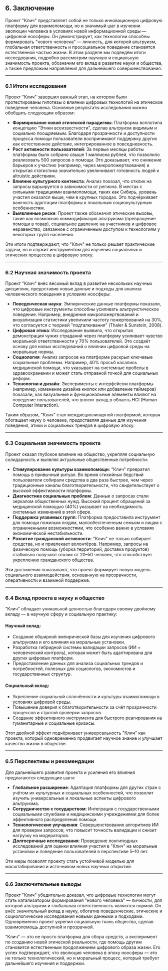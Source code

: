 ## 6. Заключение

Проект "Клич" представляет собой не только инновационную цифровую платформу для взаимопомощи, но и значимый шаг в изучении эволюции человека в условиях новой информационной среды — цифровой ноосферы. Он демонстрирует, как технологии способны формировать "нового человека" — личность, для которой альтруизм, глобальная ответственность и просоциальное поведение становятся естественной частью жизни. В этом разделе мы подведём итоги исследования, подробно рассмотрим научную и социальную значимость проекта, обозначим его вклад в развитие науки и общества, а также предложим направления для дальнейшего совершенствования.

---

### 6.1 Итоги исследования

Проект "Клич" завершил важный этап, на котором были протестированы гипотезы о влиянии цифровых технологий на этическое поведение человека. Основные результаты исследования можно обобщить следующим образом:

- **Формирование новой этической парадигмы**: Платформа воплотила концепцию "Этики всеизвестности", сделав альтруизм видимым и социально поощряемым. Благодаря прозрачности и доступности процесса помощи пользователи воспринимают поддержку других как естественное действие, интегрированное в повседневность.
- **Рост активности пользователей**: За первые месяцы работы платформы было собрано свыше 1 миллиона рублей, что позволило реализовать 500 запросов о помощи. Это доказывает, что снижение барьеров к участию (например, через микропожертвования) и открытая статистика значительно увеличивают готовность людей к altruistic действиям.
- **Влияние культурного контекста**: Анализ показал, что отклик на запросы варьируется в зависимости от региона. В местах с сильными традициями взаимопомощи, таких как Сибирь, уровень участия оказался выше, чем в крупных городах. Это подчёркивает важность адаптации платформы к локальным социокультурным особенностям.
- **Выявленные риски**: Проект также обозначил этические вызовы, такие как возможная коммодификация альтруизма (превращение помощи в товар), социальное давление на участников и цифровое неравенство, связанное с ограниченным доступом к технологиям у некоторых групп населения.

Эти итоги подтверждают, что "Клич" не только решает практические задачи, но и служит инструментом для изучения социальных и этических процессов в цифровую эпоху.

---

### 6.2 Научная значимость проекта

Проект "Клич" внёс весомый вклад в развитие нескольких научных дисциплин, предоставив новые данные и подходы для анализа человеческого поведения в условиях ноосферы:

- **Поведенческая наука**: Эмпирические данные платформы показали, что цифровые инструменты способны усиливать альтруистическое поведение. Например, внедрение микропожертвований и визуализация статистики увеличили частоту пожертвований на 30%, что согласуется с теорией "подталкивания" (Thaler & Sunstein, 2008).
- **Цифровая этика**: Исследование выявило, что открытая демонстрация чужих страданий через платформу усиливает чувство моральной ответственности у 70% пользователей. Это создаёт основу для новых исследований о влиянии цифровой среды на моральные нормы.
- **Социология**: Анализ запросов на платформе раскрыл ключевые социальные проблемы. Например, 40% просьб касались медицинской помощи, что указывает на системные пробелы в здравоохранении и может стать отправной точкой для социальных реформ.
- **Технологии и дизайн**: Эксперименты с интерфейсом платформы (например, изменение дизайна кнопок или добавление таймеров) показали, как визуальные и функциональные элементы влияют на поведение пользователей, что вносит вклад в область HCI (Human-Computer Interaction).

Таким образом, "Клич" стал междисциплинарной платформой, которая обогащает науку о человеке, предоставляя данные для изучения поведения, этики и социальных трендов в цифровую эпоху.

---

### 6.3 Социальная значимость проекта

Проект оказал глубокое влияние на общество, укрепляя социальную солидарность и выявляя актуальные общественные потребности:

- **Стимулирование культуры взаимопомощи**: "Клич" превратил помощь в привычный ритуал. Во время стихийных бедствий пользователи собирали средства в два раза быстрее, чем через традиционные каналы благотворительности, что свидетельствует о высокой эффективности платформы.
- **Диагностика социальных проблем**: Данные о запросах стали зеркалом общественных нужд. Высокий процент обращений за медицинской помощью (40%) указывает на необходимость системных изменений в этой сфере.
- **Поддержка уязвимых групп**: Платформа предоставила инструмент для помощи пожилым людям, малообеспеченным семьям и лицам с ограниченными возможностями, что особенно важно в условиях экономической нестабильности.
- **Развитие гражданской активности**: "Клич" не только собирает средства, но и привлекает волонтёров. Например, запросы на физическую помощь (уборка территорий, доставка продуктов) стабильно получают отклик от 20–50 человек, что способствует укреплению гражданского общества.

Эти достижения показывают, что проект формирует новую модель социального взаимодействия, основанную на прозрачности, оперативности и взаимной поддержке.

---

### 6.4 Вклад проекта в науку и общество

"Клич" обладает уникальной ценностью благодаря своему двойному вкладу — в научную сферу и социальную практику:

#### Научный вклад:

- Создание обширной эмпирической базы для изучения цифрового альтруизма и его влияния на моральные установки.
- Разработка гибридной системы валидации запросов (ИИ + человеческий контроль), которая может быть адаптирована для других цифровых платформ.
- Предоставление данных для анализа социальных трендов и потребностей, полезных для социологов, экономистов и государственных структур.

#### Социальный вклад:

- Укрепление социальной сплочённости и культуры взаимопомощи в условиях цифровой среды.
- Повышение доверия к благотворительности за счёт прозрачности процессов и строгой проверки запросов.
- Создание эффективного инструмента для быстрого реагирования на гуманитарные и социальные кризисы.

Этот двойной эффект подчёркивает универсальность "Клич" как проекта, который одновременно продвигает научное знание и улучшает качество жизни в обществе.

---

### 6.5 Перспективы и рекомендации

Для дальнейшего развития проекта и усиления его влияния предлагаются следующие шаги:

- **Глобальное расширение**: Адаптация платформы для других стран с учётом их культурных и социальных особенностей, что позволит изучить универсальные и локальные аспекты цифрового альтруизма.
- **Сотрудничество с государством**: Интеграция с государственными социальными службами и медицинскими учреждениями для более эффективного распределения помощи.
- **Технологические улучшения**: Совершенствование алгоритмов ИИ для проверки запросов, что повысит точность валидации и снизит нагрузку на модераторов.
- **Долгосрочные исследования**: Проведение лонгитюдных исследований для оценки влияния участия в "Клич" на моральные установки и поведение пользователей в перспективе 5–10 лет.

Эти меры позволят проекту стать устойчивой моделью для масштабирования и источником новых научных открытий.

---

### 6.6 Заключительные выводы

Проект "Клич" убедительно доказал, что цифровые технологии могут стать катализатором формирования "нового человека" — личности, для которой альтруизм и глобальная ответственность являются нормой. Он внёс значительный вклад в науку, обогатив поведенческие, этические и социологические исследования новыми данными и подходами. Одновременно проект укрепил социальную ткань общества, сделав взаимопомощь доступной и прозрачной.

"Клич" — это не просто платформа для сбора средств, а эксперимент по созданию новой этической реальности, где помощь другим становится естественным продолжением цифрового образа жизни. Его успех подтверждает, что эволюция человека в эпоху ноосферы — это не только технологический, но и моральный процесс, который требует дальнейшего изучения и поддержки.
